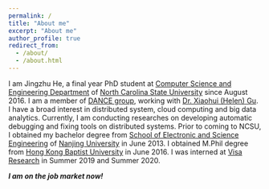 ```yaml
---
permalink: /
title: "About me"
excerpt: "About me"
author_profile: true
redirect_from: 
  - /about/
  - /about.html
---
```


I am Jingzhu He, a final year PhD student at [Computer Science and Engineering Department](https://www.csc.ncsu.edu) of [North Carolina State University](https://www.ncsu.edu) since August 2016. I am a member of [DANCE group](http://dance.csc.ncsu.edu), working with [Dr. Xiaohui (Helen) Gu](https://www.csc.ncsu.edu/faculty/gu/). I have a broad interest in distributed system, cloud computing and big data analytics. Currently, I am conducting researches on developing automatic debugging and fixing tools on distributed systems. Prior to coming to NCSU, I obtained my bachelor degree from [School of Electronic and Science Engineering](http://ese.nju.edu.cn) of [Nanjing University](http://www.nju.edu.cn/english/) in June 2013. I obtained M.Phil degree from [Hong Kong Baptist University](http://www.hkbu.edu.hk/eng/main/index.jsp) in June 2016. I was interned at [Visa Research](https://usa.visa.com/about-visa/visa-research.html) in Summer 2019 and Summer 2020. 

<i><b>I am on the job market now!</b></i>

